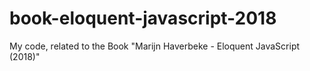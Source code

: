 # book-eloquent-javascript-2018
My code, related to the Book "Marijn Haverbeke - Eloquent JavaScript (2018)" 
